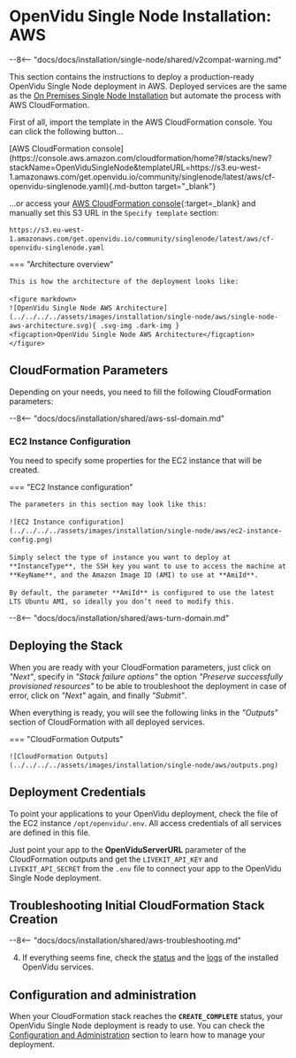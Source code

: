 # OpenVidu Single Node Installation: AWS

--8<-- "docs/docs/installation/single-node/shared/v2compat-warning.md"

This section contains the instructions to deploy a production-ready OpenVidu Single Node deployment in AWS. Deployed services are the same as the [On Premises Single Node Installation](./on-premises.md) but automate the process with AWS CloudFormation.

First of all, import the template in the AWS CloudFormation console. You can click the following button...

<div class="center-align" markdown>
[AWS CloudFormation console](https://console.aws.amazon.com/cloudformation/home?#/stacks/new?stackName=OpenViduSingleNode&templateURL=https://s3.eu-west-1.amazonaws.com/get.openvidu.io/community/singlenode/latest/aws/cf-openvidu-singlenode.yaml){.md-button target="_blank"}
</div>

...or access your [AWS CloudFormation console](https://console.aws.amazon.com/cloudformation/home?#/stacks/new){:target=_blank} and manually set this S3 URL in the `Specify template` section:

```
https://s3.eu-west-1.amazonaws.com/get.openvidu.io/community/singlenode/latest/aws/cf-openvidu-singlenode.yaml
```

=== "Architecture overview"

    This is how the architecture of the deployment looks like:

    <figure markdown>
    ![OpenVidu Single Node AWS Architecture](../../../../assets/images/installation/single-node/aws/single-node-aws-architecture.svg){ .svg-img .dark-img }
    <figcaption>OpenVidu Single Node AWS Architecture</figcaption>
    </figure>

## CloudFormation Parameters

Depending on your needs, you need to fill the following CloudFormation parameters:

--8<-- "docs/docs/installation/shared/aws-ssl-domain.md"

### EC2 Instance Configuration

You need to specify some properties for the EC2 instance that will be created.

=== "EC2 Instance configuration"

    The parameters in this section may look like this:

    ![EC2 Instance configuration](../../../../assets/images/installation/single-node/aws/ec2-instance-config.png)

    Simply select the type of instance you want to deploy at **InstanceType**, the SSH key you want to use to access the machine at **KeyName**, and the Amazon Image ID (AMI) to use at **AmiId**.

    By default, the parameter **AmiId** is configured to use the latest LTS Ubuntu AMI, so ideally you don’t need to modify this.

--8<-- "docs/docs/installation/shared/aws-turn-domain.md"

## Deploying the Stack

When you are ready with your CloudFormation parameters, just click on _"Next"_, specify in _"Stack failure options"_ the option _"Preserve successfully provisioned resources"_ to be able to troubleshoot the deployment in case of error, click on _"Next"_ again, and finally _"Submit"_.

When everything is ready, you will see the following links in the _"Outputs"_ section of CloudFormation with all deployed services.

=== "CloudFormation Outputs"

    ![CloudFormation Outputs](../../../../assets/images/installation/single-node/aws/outputs.png)

## Deployment Credentials

To point your applications to your OpenVidu deployment, check the file of the EC2 instance `/opt/openvidu/.env`. All access credentials of all services are defined in this file.

Just point your app to the **OpenViduServerURL** parameter of the CloudFormation outputs and get the `LIVEKIT_API_KEY` and `LIVEKIT_API_SECRET` from the `.env` file to connect your app to the OpenVidu Single Node deployment.

## Troubleshooting Initial CloudFormation Stack Creation

--8<-- "docs/docs/installation/shared/aws-troubleshooting.md"

4. If everything seems fine, check the [status](../admin/on-premises.md#checking-the-status-of-services) and the [logs](../admin/on-premises.md#checking-logs) of the installed OpenVidu services.

## Configuration and administration

When your CloudFormation stack reaches the **`CREATE_COMPLETE`** status, your OpenVidu Single Node deployment is ready to use. You can check the [Configuration and Administration](../admin/aws.md) section to learn how to manage your deployment.
